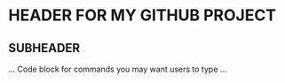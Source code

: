 # HEADER FOR MY GITHUB PROJECT

## SUBHEADER

...
Code block for commands you may want users to type
...
